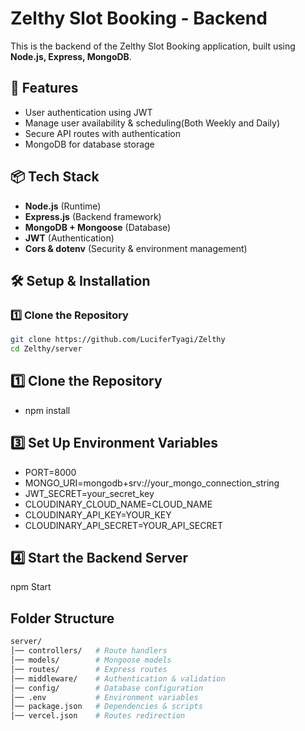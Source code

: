 # Zelthy Slot Booking - Backend

This is the backend of the Zelthy Slot Booking application, built using **Node.js, Express, MongoDB**.

## 🚀 Features
- User authentication using JWT
- Manage user availability & scheduling(Both Weekly and Daily)
- Secure API routes with authentication
- MongoDB for database storage

## 📦 Tech Stack
- **Node.js** (Runtime)
- **Express.js** (Backend framework)
- **MongoDB + Mongoose** (Database)
- **JWT** (Authentication)
- **Cors & dotenv** (Security & environment management)

## 🛠️ Setup & Installation

### **1️⃣ Clone the Repository**
```sh
git clone https://github.com/LuciferTyagi/Zelthy
cd Zelthy/server
```
## **1️⃣ Clone the Repository**
- npm install

## **3️⃣ Set Up Environment Variables**
- PORT=8000
- MONGO_URI=mongodb+srv://your_mongo_connection_string
- JWT_SECRET=your_secret_key
- CLOUDINARY_CLOUD_NAME=CLOUD_NAME
- CLOUDINARY_API_KEY=YOUR_KEY
- CLOUDINARY_API_SECRET=YOUR_API_SECRET

## **4️⃣ Start the Backend Server**
npm Start

## **Folder Structure**
```sh
server/
│── controllers/   # Route handlers
│── models/        # Mongoose models
│── routes/        # Express routes
│── middleware/    # Authentication & validation
│── config/        # Database configuration
│── .env           # Environment variables
│── package.json   # Dependencies & scripts
│── vercel.json    # Routes redirection 
```
